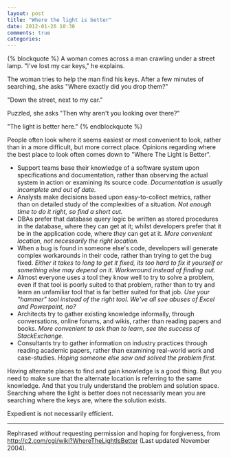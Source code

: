 ```yaml
---
layout: post
title: "Where the light is better"
date: 2012-01-26 10:30
comments: true
categories: 
---
```


{% blockquote %}
A woman comes across a man crawling under a street lamp. "I've lost my car keys," he explains.

The woman tries to help the man find his keys. After a few minutes of searching, she asks "Where exactly did you drop them?"

"Down the street, next to my car."

Puzzled, she asks "Then why aren't you looking over there?"

"The light is better here."
{% endblockquote %}

People often look where it seems easiest or most convenient to look, rather than in a more difficult, but more correct place. Opinions regarding where the best place to look often comes down to "Where The Light Is Better".

* Support teams base their knowledge of a software system upon specifications and documentation, rather than observing the actual system in action or examining its source code. *Documentation is usually incomplete and out of date.*
* Analysts make decisions based upon easy-to-collect metrics, rather than on detailed study of the complexities of a situation. *Not enough time to do it right, so find a short cut.*
* DBAs prefer that database query logic be written as stored procedures in the database, where they can get at it; whilst developers prefer that it be in the application code, where *they* can get at it. *More convenient location, not necessarily the right location.*
* When a bug is found in someone else's code, developers will generate complex workarounds in their code, rather than trying to get the bug fixed. *Either it takes to long to get it fixed, its too hard to fix it yourself or something else may depend on it. Workwround instead of finding out.*
* Almost everyone uses a tool they know well to try to solve a problem, even if that tool is poorly suited to that problem, rather than to try and learn an unfamiliar tool that is far better suited for that job. *Use your "hammer" tool instead of the right tool. We've all see abuses of Excel and Powerpoint, no?*
* Architects try to gather existing knowledge informally, through conversations, online forums, and wikis, rather than reading papers and books. *More convenient to ask than to learn, see the success of StackExchange.*
* Consultants try to gather information on industry practices through reading academic papers, rather than examining real-world work and case-studies. *Hoping someone else saw and solved the problem first.*

Having alternate places to find and gain knowledge is a good thing. But you need to make sure that the alternate location is referring to the same knowledge. And that you truly understand the problem and solution space. Searching where the light is better does not necessarily mean you are searching where the keys are, where the solution exists. 

Expedient is not necessarily efficient.

---

Rephrased *without* requesting permission and hoping for forgiveness, from <http://c2.com/cgi/wiki?WhereTheLightIsBetter> (Last updated November 2004).
